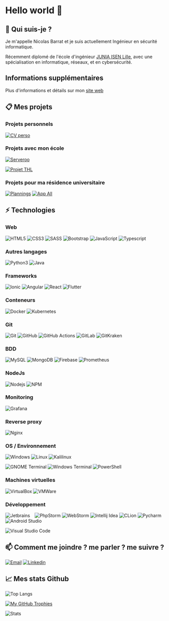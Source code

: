 # Hello world 👋

## 🙋 Qui suis-je ?

Je m'appelle Nicolas Barrat et je suis actuellement Ingénieur en sécurité informatique.

Récemment diplomé de l'école d'ingénieur [JUNIA ISEN Lille](https://www.junia.com/fr), avec une spécialisation en informatique, réseaux, et en cybersécurité.

## Informations supplémentaires

Plus d'informations et détails sur mon [site web](https://nicob.ovh)


## 📋 Mes projets

### Projets personnels

[![CV perso](https://github-readme-stats-nicolegrimpeur.vercel.app/api/pin/?username=nicolegrimpeur&repo=CVPersoIonic&theme=swift)](https://github.com/nicolegrimpeur/CVPersoIonic)

### Projets avec mon école

[![Serveroo](https://avatars.githubusercontent.com/u/120017625?s=100)](https://github.com/ISEN-Projet-M1)

[![Projet THL](https://github-readme-stats-nicolegrimpeur.vercel.app/api/pin/?username=nicolegrimpeur&repo=ProjetTHL&theme=swift)](https://github.com/nicolegrimpeur/ProjetTHL)

### Projets pour ma résidence universitaire

[![Plannings](https://github-readme-stats-nicolegrimpeur.vercel.app/api/pin/?username=nicolegrimpeur&repo=Plannings&theme=swift)](https://github.com/nicolegrimpeur/Plannings)
[![App All](https://github-readme-stats-nicolegrimpeur.vercel.app/api/pin/?username=nicolegrimpeur&repo=appAll&theme=swift)](https://github.com/nicolegrimpeur/appAll)


## ⚡ Technologies

### Web

![HTML5](https://img.shields.io/badge/-HTML5-E34F26?logo=html5&logoColor=white)
![CSS3](https://img.shields.io/badge/CSS3-1572B6?logo=css3&logoColor=white)
![SASS](https://img.shields.io/badge/Sass-CC6699?logo=sass&logoColor=white)
![Bootstrap](https://img.shields.io/badge/Bootstrap-7952B3?logo=bootstrap&logoColor=white)
![JavaScript](https://img.shields.io/badge/JavaScript-F7DF1E?logo=javascript&logoColor=white)
![Typescript](https://img.shields.io/badge/TypeScript-3178C6?logo=typescript&logoColor=white)

### Autres langages

![Python3](https://img.shields.io/badge/Python-3776AB?logo=python&logoColor=white)
![Java](https://img.shields.io/badge/Java-F80000?logo=oracle&logoColor=white)

### Frameworks

![Ionic](https://img.shields.io/badge/Ionic-3880FF?logo=ionic&logoColor=white)
![Angular](https://img.shields.io/badge/Angular-DD0031?logo=angular&logoColor=white)
![React](https://img.shields.io/badge/React-61DAFB?logo=react&logoColor=white)
![Flutter](https://img.shields.io/badge/Flutter-02569B?logo=flutter&logoColor=white)

### Conteneurs

![Docker](https://img.shields.io/badge/Docker-2496ED?logo=docker&logoColor=white)
![Kubernetes](https://img.shields.io/badge/Kubernetes-326CE5?logo=kubernetes&logoColor=white)

### Git

![Git](https://img.shields.io/badge/Git-F05032?logo=git&logoColor=white)
![GitHub](https://img.shields.io/badge/GitHub-181717?logo=github&logoColor=white)
![GitHub Actions](https://img.shields.io/badge/Actions-2088FF?logo=githubactions&logoColor=white)
![GitLab](https://img.shields.io/badge/GitLab-FCA121?logo=gitlab&logoColor=white)
![GitKraken](https://img.shields.io/badge/GitKraken-179287?logo=gitkraken&logoColor=white)

### BDD

![MySQL](https://img.shields.io/badge/MySQL-4479A1?logo=mysql&logoColor=white)
![MongoDB](https://img.shields.io/badge/MongoDB-47A248?logo=mongodb&logoColor=white)
![Firebase](https://img.shields.io/badge/Firebase-FFCA28?logo=firebase&logoColor=white)
![Prometheus](https://img.shields.io/badge/Prometheus-E6522C?logo=prometheus&logoColor=white)

### NodeJs

![Nodejs](https://img.shields.io/badge/Nodejs-339933?logo=Node.js&logoColor=white)
![NPM](https://img.shields.io/badge/Npm-CB3837?logo=npm&logoColor=white)

### Monitoring

![Grafana](https://img.shields.io/badge/Grafana-F46800?logo=grafana&logoColor=white)

### Reverse proxy

![Nginx](https://img.shields.io/badge/Nginx-009639?logo=nginx&logoColor=white)

### OS / Environnement

![Windows](https://img.shields.io/badge/Windows-0078D6?logo=windows&logoColor=white)
![Linux](https://img.shields.io/badge/Linux-FCC624?logo=linux&logoColor=black)
![Kalilinux](https://img.shields.io/badge/Kali_Linux-557C94?logo=kali-linux&logoColor=white)

![GNOME Terminal](https://img.shields.io/badge/GNOME_Terminal-241F31?logo=gnome&logoColor=white)
![Windows Terminal](https://img.shields.io/badge/Windows_Terminal-4D4D4D?logo=windowsterminal&logoColor=white)
![PowerShell](https://img.shields.io/badge/PowerShell-5391FE?logo=powershell&logoColor=white)

### Machines virtuelles

![VirtualBox](https://img.shields.io/badge/VirtualBox-183A61?logo=virtualbox&logoColor=white)
![VMWare](https://img.shields.io/badge/VMWare-607078?logo=vmware&logoColor=white)

### Développement

![Jetbrains](https://img.shields.io/badge/Jetbrains-181717?logo=jetbrains&logoColor=white) &ensp;
![PhpStorm](https://img.shields.io/badge/PhpStorm-6b57ff?logo=phpstorm&logoColor=white)
![WebStorm](https://img.shields.io/badge/WebStorm-07c3f2?logo=webstorm&logoColor=white)
![Intellij Idea](https://img.shields.io/badge/IntelliJ-087cfa?logo=intellijidea&logoColor=white)
![CLion](https://img.shields.io/badge/CLion-1ac9a3?logo=clion&logoColor=white)
![Pycharm](https://img.shields.io/badge/PyCharm-000000?logo=pycharm&logoColor=white)
![Android Studio](https://img.shields.io/badge/AndroidStudio-3DDC84?logo=androidstudio&logoColor=white)

![Visual Studio Code](https://img.shields.io/badge/Visual_Studio_Code-007ACC?logo=visualstudiocode&logoColor=white)


## 📫 Comment me joindre ? me parler ? me suivre ?

[![Email](https://img.shields.io/badge/Email-EA4335?logo=gmail&logoColor=white)](mailto:nicolas.barrat@student.junia.com)
[![Linkedin](https://img.shields.io/badge/LinkedIn-0A66C2?logo=linkedin)](https://www.linkedin.com/in/nicolas-barrat/)

## 📈 Mes stats Github

![Top Langs](https://github-readme-stats-nicolegrimpeur.vercel.app/api/top-langs/?username=nicolegrimpeur&layout=compact&theme=swift)

[![My GitHub Trophies](https://github-profile-trophy.vercel.app/?username=nicolegrimpeur&no-frame=truehub&theme=swift)](https://github.com/nicolegrimpeur?tab=achievements)

![Stats](https://github-readme-stats-nicolegrimpeur.vercel.app/api?username=nicolegrimpeur&show_icons=true&count_private=true&theme=swift)
